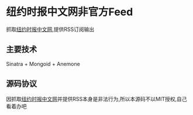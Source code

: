 纽约时报中文网非官方Feed
===
抓取[纽约时报中文网](http://cn.nytimes.com/),提供RSS订阅输出

主要技术
---
Sinatra + Mongoid + Anemone

源码协议
---
因抓取[纽约时报中文网](http://cn.nytimes.com/pages/copyright-statement.html)并提供RSS本身是非法行为,所以本源码不以MIT授权,自己看着办吧
